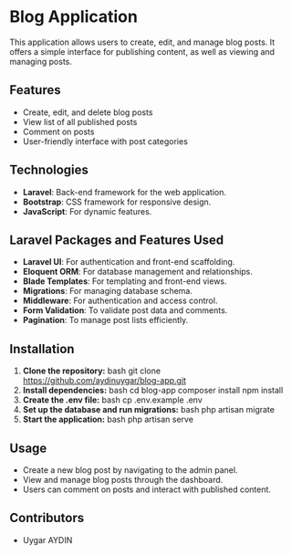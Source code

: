 # Blog Application

This application allows users to create, edit, and manage blog posts. It offers a simple interface for publishing content, as well as viewing and managing posts.

## Features

- Create, edit, and delete blog posts
- View list of all published posts
- Comment on posts
- User-friendly interface with post categories

## Technologies

- **Laravel**: Back-end framework for the web application.
- **Bootstrap**: CSS framework for responsive design.
- **JavaScript**: For dynamic features.

## Laravel Packages and Features Used

- **Laravel UI**: For authentication and front-end scaffolding.
- **Eloquent ORM**: For database management and relationships.
- **Blade Templates**: For templating and front-end views.
- **Migrations**: For managing database schema.
- **Middleware**: For authentication and access control.
- **Form Validation**: To validate post data and comments.
- **Pagination**: To manage post lists efficiently.

## Installation

1. **Clone the repository:**
   bash
   git clone https://github.com/aydinuygar/blog-app.git
2. **Install dependencies:**
   bash
   cd blog-app
   composer install
   npm install
3. **Create the .env file:**
   bash
   cp .env.example .env
4. **Set up the database and run migrations:**
   bash
   php artisan migrate
5. **Start the application:**
   bash
   php artisan serve

## Usage

- Create a new blog post by navigating to the admin panel.
- View and manage blog posts through the dashboard.
- Users can comment on posts and interact with published content.

## Contributors

- Uygar AYDIN
